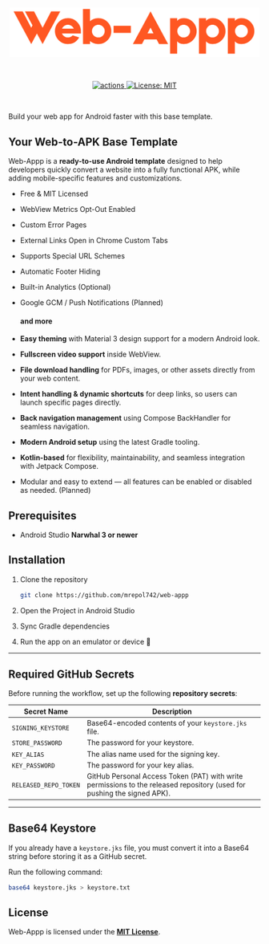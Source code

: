 <div align="center">
    <br />
    <p>
       <img src="cover.png" title="web-appp" alt="Web Appp" width="500" />
    </p>
    <br />
    <p>
        <a href="https://github.com/mrepol742/web-appp/actions/workflows/build.yml">
            <img src="https://github.com/mrepol742/web-appp/actions/workflows/build.yml/badge.svg" alt="actions" />
        </a>
        <a href="https://opensource.org/licenses/MIT">
                   <img src="https://img.shields.io/badge/License-MIT-yellow.svg" alt="License: MIT" />
               </a>
    </p>
    <br />
</div>

Build your web app for Android faster with this base template.

## Your Web-to-APK Base Template

Web-Appp is a **ready-to-use Android template** designed to help developers quickly convert a website
into a fully functional APK, while adding mobile-specific features and customizations.

- Free & MIT Licensed
- WebView Metrics Opt-Out Enabled
- Custom Error Pages
- External Links Open in Chrome Custom Tabs
- Supports Special URL Schemes
- Automatic Footer Hiding
- Built-in Analytics (Optional)
- Google GCM / Push Notifications (Planned)

  #### and more

- **Easy theming** with Material 3 design support for a modern Android look.
- **Fullscreen video support** inside WebView.
- **File download handling** for PDFs, images, or other assets directly from your web content.
- **Intent handling & dynamic shortcuts** for deep links, so users can launch specific pages directly.
- **Back navigation management** using Compose BackHandler for seamless navigation.
- **Modern Android setup** using the latest Gradle tooling.
- **Kotlin-based** for flexibility, maintainability, and seamless integration with Jetpack Compose.
- Modular and easy to extend — all features can be enabled or disabled as needed. (Planned)

## Prerequisites

- Android Studio **Narwhal 3 or newer**

## Installation

1. Clone the repository

   ```bash
   git clone https://github.com/mrepol742/web-appp
   ```

2. Open the Project in Android Studio
3. Sync Gradle dependencies
4. Run the app on an emulator or device 🚀

---

## Required GitHub Secrets

Before running the workflow, set up the following **repository secrets**:

| Secret Name | Description |
|--------------|-------------|
| `SIGNING_KEYSTORE` | Base64-encoded contents of your `keystore.jks` file. |
| `STORE_PASSWORD` | The password for your keystore. |
| `KEY_ALIAS` | The alias name used for the signing key. |
| `KEY_PASSWORD` | The password for your key alias. |
| `RELEASED_REPO_TOKEN` | GitHub Personal Access Token (PAT) with write permissions to the released repository (used for pushing the signed APK). |

---

## Base64 Keystore

If you already have a `keystore.jks` file, you must convert it into a Base64 string before storing it as a GitHub secret.

Run the following command:

```bash
base64 keystore.jks > keystore.txt
```

## License

Web-Appp is licensed under the [**MIT License**](./LICENSE).

